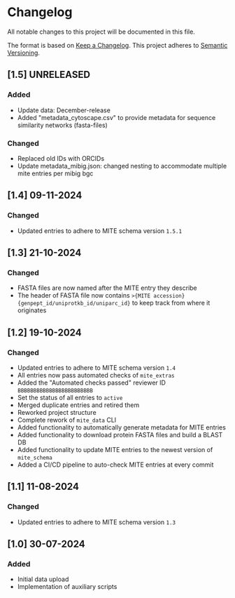 # Changelog

All notable changes to this project will be documented in this file.

The format is based on [Keep a Changelog](https://keepachangelog.com/en/1.0.0/).
This project adheres to [Semantic Versioning](https://semver.org/spec/v2.0.0.html).

## [1.5] UNRELEASED

### Added

- Update data: December-release
- Added "metadata_cytoscape.csv" to provide metadata for sequence similarity networks (fasta-files)

### Changed

- Replaced old IDs with ORCIDs
- Update metadata_mibig.json: changed nesting to accommodate multiple mite entries per mibig bgc

## [1.4] 09-11-2024

### Changed

- Updated entries to adhere to MITE schema version `1.5.1`

## [1.3] 21-10-2024

### Changed

- FASTA files are now named after the MITE entry they describe
- The header of FASTA file now contains `>{MITE accession} {genpept_id/uniprotkb_id/uniparc_id}` to keep track from where it originates

## [1.2] 19-10-2024

### Changed

- Updated entries to adhere to MITE schema version `1.4`
- All entries now pass automated checks of `mite_extras`
- Added the "Automated checks passed" reviewer ID `BBBBBBBBBBBBBBBBBBBBBBBB`
- Set the status of all entries to `active`
- Merged duplicate entries and retired them
- Reworked project structure
- Complete rework of `mite_data` CLI
- Added functionality to automatically generate metadata for MITE entries
- Added functionality to download protein FASTA files and build a BLAST DB
- Added functionality to update MITE entries to the newest version of `mite_schema`
- Added a CI/CD pipeline to auto-check MITE entries at every commit

## [1.1] 11-08-2024

### Changed

- Updated entries to adhere to MITE schema version `1.3`

## [1.0] 30-07-2024

### Added

- Initial data upload
- Implementation of auxiliary scripts
